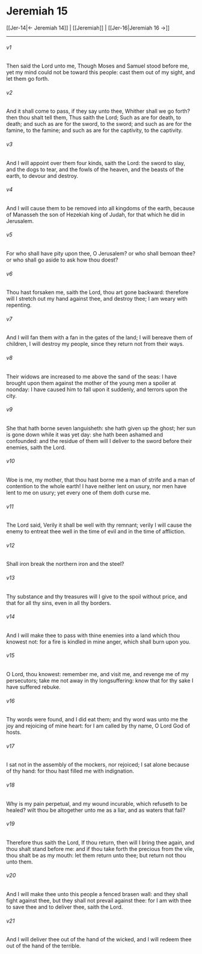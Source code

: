 # Jeremiah 15

[[Jer-14|← Jeremiah 14]] | [[Jeremiah]] | [[Jer-16|Jeremiah 16 →]]
***

###### v1
Then said the Lord unto me, Though Moses and Samuel stood before me, yet my mind could not be toward this people: cast them out of my sight, and let them go forth.
###### v2
And it shall come to pass, if they say unto thee, Whither shall we go forth? then thou shalt tell them, Thus saith the Lord; Such as are for death, to death; and such as are for the sword, to the sword; and such as are for the famine, to the famine; and such as are for the captivity, to the captivity.
###### v3
And I will appoint over them four kinds, saith the Lord: the sword to slay, and the dogs to tear, and the fowls of the heaven, and the beasts of the earth, to devour and destroy.
###### v4
And I will cause them to be removed into all kingdoms of the earth, because of Manasseh the son of Hezekiah king of Judah, for that which he did in Jerusalem.
###### v5
For who shall have pity upon thee, O Jerusalem? or who shall bemoan thee? or who shall go aside to ask how thou doest?
###### v6
Thou hast forsaken me, saith the Lord, thou art gone backward: therefore will I stretch out my hand against thee, and destroy thee; I am weary with repenting.
###### v7
And I will fan them with a fan in the gates of the land; I will bereave them of children, I will destroy my people, since they return not from their ways.
###### v8
Their widows are increased to me above the sand of the seas: I have brought upon them against the mother of the young men a spoiler at noonday: I have caused him to fall upon it suddenly, and terrors upon the city.
###### v9
She that hath borne seven languisheth: she hath given up the ghost; her sun is gone down while it was yet day: she hath been ashamed and confounded: and the residue of them will I deliver to the sword before their enemies, saith the Lord.
###### v10
Woe is me, my mother, that thou hast borne me a man of strife and a man of contention to the whole earth! I have neither lent on usury, nor men have lent to me on usury; yet every one of them doth curse me.
###### v11
The Lord said, Verily it shall be well with thy remnant; verily I will cause the enemy to entreat thee well in the time of evil and in the time of affliction.
###### v12
Shall iron break the northern iron and the steel?
###### v13
Thy substance and thy treasures will I give to the spoil without price, and that for all thy sins, even in all thy borders.
###### v14
And I will make thee to pass with thine enemies into a land which thou knowest not: for a fire is kindled in mine anger, which shall burn upon you.
###### v15
O Lord, thou knowest: remember me, and visit me, and revenge me of my persecutors; take me not away in thy longsuffering: know that for thy sake I have suffered rebuke.
###### v16
Thy words were found, and I did eat them; and thy word was unto me the joy and rejoicing of mine heart: for I am called by thy name, O Lord God of hosts.
###### v17
I sat not in the assembly of the mockers, nor rejoiced; I sat alone because of thy hand: for thou hast filled me with indignation.
###### v18
Why is my pain perpetual, and my wound incurable, which refuseth to be healed? wilt thou be altogether unto me as a liar, and as waters that fail?
###### v19
Therefore thus saith the Lord, If thou return, then will I bring thee again, and thou shalt stand before me: and if thou take forth the precious from the vile, thou shalt be as my mouth: let them return unto thee; but return not thou unto them.
###### v20
And I will make thee unto this people a fenced brasen wall: and they shall fight against thee, but they shall not prevail against thee: for I am with thee to save thee and to deliver thee, saith the Lord.
###### v21
And I will deliver thee out of the hand of the wicked, and I will redeem thee out of the hand of the terrible. 
